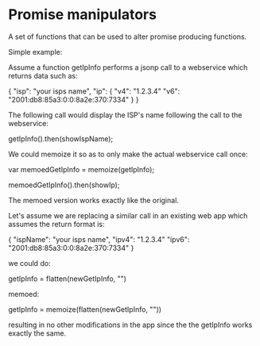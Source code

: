 
# Promise manipulators

A set of functions that can be used to alter promise producing functions.

Simple example:

Assume a function getIpInfo performs a jsonp call to a webservice which returns data such as:

{
    "isp": "your isps name",
    "ip": {
        "v4": "1.2.3.4"
        "v6": "2001:db8:85a3:0:0:8a2e:370:7334"
    }
}

The following call would display the ISP's name following the call to the webservice:

getIpInfo().then(showIspName);


We could memoize it so as to only make the actual webservice call once:

var memoedGetIpInfo = memoize(getIpInfo);

memoedGetIpInfo().then(showIp);


The memoed version works exactly like the original.


Let's assume we are replacing a similar call in an existing web app which assumes the return format is:
 
 {
    "ispName": "your isps name",
    "ipv4": "1.2.3.4"
    "ipv6": "2001:db8:85a3:0:0:8a2e:370:7334"
}

we could do:

getIpInfo = flatten(newGetIpInfo, "")

memoed:

getIpInfo = memoize(flatten(newGetIpInfo, ""))

resulting in no other modifications in the app since the the getIpInfo works exactly the same.



